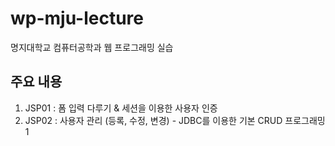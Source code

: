 wp-mju-lecture
==============

명지대학교 컴퓨터공학과 웹 프로그래밍 실습


주요 내용
---------

1. JSP01 : 폼 입력 다루기 & 세션을 이용한 사용자 인증 
1. JSP02 : 사용자 관리 (등록, 수정, 변경) - JDBC를 이용한 기본 CRUD 프로그래밍1